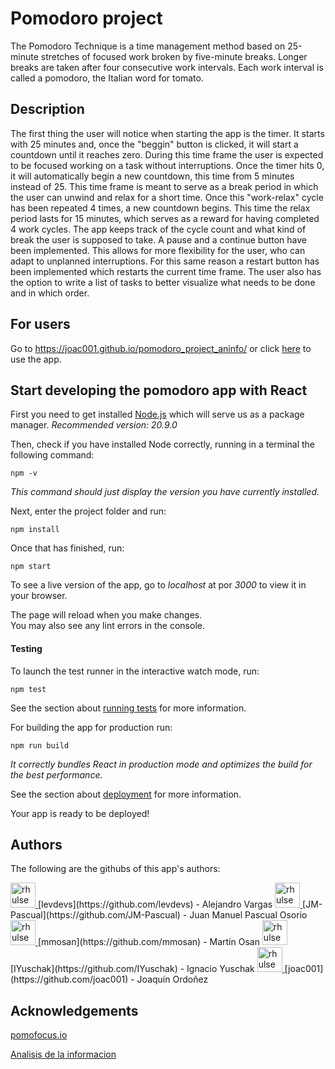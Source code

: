# Pomodoro project

The Pomodoro Technique is a time management method based on 25-minute stretches of focused work broken by five-minute breaks. Longer breaks are taken after four consecutive work intervals. Each work interval is called a pomodoro, the Italian word for tomato.

## Description

The first thing the user will notice when starting the app is the timer. It starts with 25 minutes and, once the "beggin" button is clicked, it will start a countdown until it reaches zero. During this time frame the user is expected to be focused working on a task without interruptions. Once the timer hits 0, it will automatically begin a new countdown, this time from 5 minutes instead of 25. This time frame is meant to serve as a break period in which the user can unwind and relax for a short time. Once this "work-relax" cycle has been repeated 4 times, a new countdown begins. This time the relax period lasts for 15 minutes, which serves as a reward for having completed 4 work cycles. The app keeps track of the cycle count and what kind of break the user is supposed to take.
A pause and a continue button have been implemented. This allows for more flexibility for the user, who can adapt to unplanned interruptions. For this same reason a restart button has been implemented which restarts the current time frame. 
The user also has the option to write a list of tasks to better visualize what needs to be done and in which order.

## For users

Go to https://joac001.github.io/pomodoro_project_aninfo/ or click [here](https://joac001.github.io/pomodoro_project_aninfo/) to use the app.

## Start developing the pomodoro app with React


First you need to get installed [Node.js](https://nodejs.org/en) which will serve us as a package manager.
*Recommended version: 20.9.0*


Then, check if you have installed Node correctly, running in a terminal the following command:

```shell
npm -v
```

*This command should just display the version you have currently installed.*


Next, enter the project folder and run:

```shell
npm install
```

Once that has finished, run:

```shell
npm start
```


To see a live version of the app, go to *localhost* at por *3000* to view it in your browser.


The page will reload when you make changes.\
You may also see any lint errors in the console.


#### Testing

To launch the test runner in the interactive watch mode, run:

```shell
npm test
```


See the section about [running tests](https://facebook.github.io/create-react-app/docs/running-tests) for more information.


For building the app for production run:

```shell
npm run build
```
*It correctly bundles React in production mode and optimizes the build for the best performance.*


See the section about [deployment](https://facebook.github.io/create-react-app/docs/deployment) for more information.

Your app is ready to be deployed!


## Authors

The following are the githubs of this app's authors:

<a href="https://github.com/levdevs" target="_blank" title="levdevs">
  <img src="https://github.com/levdevs.png?size=40" height="40" width="40" alt="rhulse" />
</a>
[levdevs](https://github.com/levdevs) - Alejandro Vargas

<a href="https://github.com/JM-Pascual" target="_blank" title="JM-Pascual">
  <img src="https://github.com/JM-Pascual.png?size=40" height="40" width="40" alt="rhulse" />
</a>
[JM-Pascual](https://github.com/JM-Pascual) - Juan Manuel Pascual Osorio

<a href="https://github.com/mmosan" target="_blank" title="mmosan">
  <img src="https://github.com/mmosan.png?size=40" height="40" width="40" alt="rhulse" />
</a>
[mmosan](https://github.com/mmosan) - Martín Osan
 
<a href="https://github.com/IYuschak" target="_blank" title="IYuschak">
  <img src="https://github.com/IYuschak.png?size=40" height="40" width="40" alt="rhulse" />
</a>
[IYuschak](https://github.com/IYuschak) - Ignacio Yuschak

<a href="https://github.com/joac001" target="_blank" title="joac001">
  <img src="https://github.com/joac001.png?size=40" height="40" width="40" alt="rhulse" />
</a>
[joac001](https://github.com/joac001) - Joaquín Ordoñez


## Acknowledgements

[pomofocus.io](https://pomofocus.io/)

[Analisis de la informacion](https://aninfo.nriedel.com.ar/)

